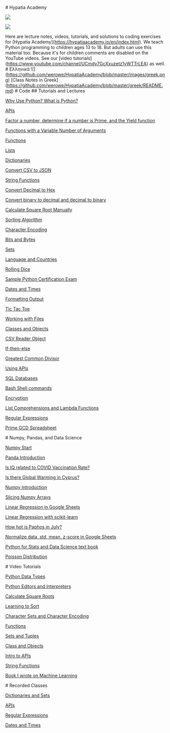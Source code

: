 \# Hypatia Academy

![](https://github.com/werowe/HypatiaAcademy/blob/master/images/logo.png)

![](https://github.com/werowe/HypatiaAcademy/blob/master/images/hypatia.png)

Here are lecture notes, videos, tutorials, and solutions to coding exercises for \[Hypatia Academy\](https://hypatiaacademy.io/en/index.html). We teach Python programming to children ages 13 to 18. But adults can use this material too. Because it's for children comments are disabled on the YouTube videos. See our \[video tutorials\](https://www.youtube.com/channel/UCmdy7GcXxuzetz1yWTTrLEA) as well. # Ελληνικά !\[\](https://github.com/werowe/HypatiaAcademy/blob/master/images/greek.png) \[Class Notes in Greek\](https://github.com/werowe/HypatiaAcademy/blob/master/greek/README.md) # Code ## Tutorials and Lectures

[Why Use Python? What is Python?](https://github.com/werowe/HypatiaAcademy/blob/master/class/what%20is%20python.md)

[APIs](https://github.com/werowe/HypatiaAcademy/blob/master/class/october_6_2023_api_introduction.ipynb)

[Factor a number, determine if a number is Prime, and the Yield function](https://github.com/werowe/HypatiaAcademy/blob/master/class/factor_number.ipynb)

[Functions with a Variable Number of Arguments](https://github.com/werowe/HypatiaAcademy/blob/master/classNotes/functions-with-a-variable-number-of-arguments.ipynb)

[Functions](https://github.com/werowe/HypatiaAcademy/blob/master/basics/functions.ipynb)

[Lists](https://github.com/werowe/HypatiaAcademy/blob/master/basics/Array.ipynb)

[Dictionaries](https://github.com/werowe/HypatiaAcademy/blob/master/basics/dictionaries.ipynb)

[Convert CSV to JSON](https://github.com/werowe/HypatiaAcademy/blob/master/basics/convertCSVtoJSON.py)

[String Functions](https://github.com/werowe/HypatiaAcademy/blob/master/classNotes/String%20exercises%20II.ipynb)

[Convert Decimal to Hex](https://github.com/werowe/HypatiaAcademy/blob/master/classNotes/decimal%20to%20hex.ipynb)

[Convert binary to decimal and decimal to binary](https://github.com/werowe/HypatiaAcademy/blob/master/class/9-june-2023-Bin_to_Decimal.ipynb)

[Calculate Square Root Manually](https://github.com/werowe/HypatiaAcademy/blob/master/algorithms/squareRoot.ipynb)

[Sorting Algorithm](https://github.com/werowe/HypatiaAcademy/blob/master/class/26-may-2023-sorting-algorithms.ipynb)

[Character Encoding](https://github.com/werowe/HypatiaAcademy/blob/master/class/27_june_2023_cyrillic_alphabet.ipynb)

[Bits and Bytes](https://github.com/werowe/HypatiaAcademy/blob/master/basics/bitsAndBytes.ipynb)

[Sets](https://github.com/werowe/HypatiaAcademy/blob/master/class/july_21_2023_sets.ipynb)

[Language and Countries](https://github.com/werowe/HypatiaAcademy/blob/master/basics/Localization.ipynb)

[Rolling Dice](https://github.com/werowe/HypatiaAcademy/blob/master/assignment/rollDice.ipynb)

[Sample Python Certification Exam](https://github.com/werowe/HypatiaAcademy/blob/master/class/sample-python-exam.pdf)

[Dates and Times](https://github.com/werowe/HypatiaAcademy/blob/master/class/November_2_2023_dates_and_times.ipynb)

[Formatting Output](https://github.com/werowe/HypatiaAcademy/blob/master/basics/formattedOutput.ipynb)

[Tic Tac Toe](https://github.com/werowe/HypatiaAcademy/blob/master/class/7_july_2023_ticTacToe.ipynb)

[Working with Files](https://github.com/werowe/HypatiaAcademy/blob/master/basics/working%20with%20files.ipynb)

[Classes and Objects](https://github.com/werowe/HypatiaAcademy/blob/master/basics/Class%20and%20objects.ipynb)

[CSV Reader Object](https://github.com/werowe/HypatiaAcademy/blob/master/assignment/convertCustomerCSVtoJSON.py)

[If-then-else](https://github.com/werowe/HypatiaAcademy/blob/master/basics/if-then-else.ipynb)

[Greatest Common Divisor](https://github.com/werowe/HypatiaAcademy/blob/master/class/13_june_2023_gcd.ipynb)

[Using APIs](https://github.com/werowe/HypatiaAcademy/blob/master/basics/APIs.ipynb)

[SQL Databases](https://github.com/werowe/HypatiaAcademy/blob/master/basics/postgreSQL.md)

[Bash Shell commands](https://github.com/werowe/HypatiaAcademy/blob/master/basics/bashShellCommands.md)

[Encryption](https://github.com/werowe/HypatiaAcademy/blob/master/basics/encryption.ipynb)

[List Comprehensions and Lambda Functions](https://github.com/werowe/HypatiaAcademy/blob/master/class/30_june_2023_list_comprehensions_lambda_functions.ipynb)

[Regular Expressions](https://github.com/werowe/HypatiaAcademy/blob/master/class/30_june_2023_regular_expressions.ipynb)

[Prime GCD Spreadsheet](https://docs.google.com/spreadsheets/d/1ckIQ-8qxSNhJm856xxLvpDQjkSnIAQMxPAhLhdoMJl8/edit?usp=sharing)

\# Numpy, Pandas, and Data Science

[Numpy Start](https://github.com/werowe/HypatiaAcademy/blob/master/numpy/numpy_tutorial_start.ipynb)

[Panda Introduction](https://github.com/werowe/HypatiaAcademy/blob/master/classNotes/Pandas%20Introduction.ipynb)

[Is IQ related to COVID Vaccination Rate?](https://github.com/werowe/HypatiaAcademy/blob/master/classNotes/vaccines%20versus%20IQ%20linear%20regression.ipynb)

[Is there Global Warming in Cyprus?](https://github.com/werowe/HypatiaAcademy/blob/master/assignment/Paphosweather.ipynb)

[Numpy Introduction](https://github.com/werowe/HypatiaAcademy/blob/master/classNotes/numpy.ipynb)

[Slicing Numpy Arrays](https://github.com/werowe/HypatiaAcademy/blob/master/classNotes/14%20july%202021%20numpy%20dimensions%20and%20slicing.ipynb)

[Linear Regression in Google Sheets](https://docs.google.com/spreadsheets/d/1-IFkDXQfhpKuUXGRNqLGaHmnELe2kYQZAm487fhz1WI/edit?usp=sharing)

[Linear Regression with scikit-learn](https://github.com/werowe/HypatiaAcademy/blob/master/classNotes/linearRegressionwithScikit-Learn.ipynb)

[How hot is Paphos in July?](https://github.com/werowe/HypatiaAcademy/blob/master/numpy/paphosWeatherSummerHottestJuly2023.ipynb)

[Normalize data, std, mean, z-score in Google Sheets](https://docs.google.com/spreadsheets/d/1Ni3RoBJ_f2ABnMYY2yJGuvPD7z-UeUezsFAcL78yIoo/edit?usp=sharing)

[Python for Stats and Data Science text book](https://bashtage.github.io/kevinsheppard.com/files/teaching/python/notes/python_introduction_2020.pdf)

[Poisson Distribution](https://github.com/werowe/HypatiaAcademy/blob/master/stats/october_27_2023_poisson_distribution.ipynb)

\# Video Tutorials

[Python Data Types](https://youtu.be/oVk6z4sfzAQ)

[Python Editors and Interpreters](https://youtu.be/oXvs7cZ84PQ)

[Calculate Square Roots](https://youtu.be/6u6oOUiia2Q)

[Learning to Sort](https://www.youtube.com/watch?v=6T6VNN8Qs4I)

[Character Sets and Character Encoding](https://youtu.be/nVdgxm0ah1c)

[Functions](https://youtu.be/N3iFuashvjM)

[Sets and Tuples](https://www.youtube.com/watch?v=qonWnyqBalg)

[Class and Objects](https://youtu.be/DLM9lD0yUdg)

[Intro to APIs](https://youtu.be/r7NW4C3yl64)

[String Functions](https://us02web.zoom.us/rec/play/PpzbHcojnigvzaMG_pcBaF43LyV6U0-rYR_BPd1sJafOs2vi82-16w_YpriahMno-5cURCtZqa6-IOie.KDm-s6JIVPW12XJt?continueMode=true&_x_zm_rtaid=shsT9uk_Q82JLqcF2tqE0Q.1602681816401.4ca4859861a64eeb3b090dacb828e491&_x_zm_rhtaid=84)

[Book I wrote on Machine Learning](https://drive.google.com/file/d/1um0BBueBzgHyx9WsWbIBxUUDELOG_Q1M/view)

\# Recorded Classes

[Dictionaries and Sets](https://www.youtube.com/watch?v=gtabHRGQmU0)

[APIs](https://www.youtube.com/watch?v=pIssp53kA3s)

[Regular Expressions](https://www.youtube.com/watch?v=k6HjYoYrv9g)

[Dates and Times](https://www.youtube.com/watch?v=n49HUEBaXSU)
